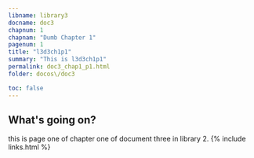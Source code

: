 ```yaml
---
libname: library3
docname: doc3
chapnum: 1
chapnam: "Dumb Chapter 1"
pagenum: 1
title: "l3d3ch1p1"
summary: "This is l3d3ch1p1"
permalink: doc3_chap1_p1.html
folder: docos\/doc3

toc: false
---
```


## What's going on?

this is page one of chapter one of document three in library 2.
{% include links.html %}